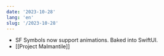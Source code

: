 ```yaml
---
date: '2023-10-28'
lang: 'en'
slug: '/2023-10-28'
---
```


- SF Symbols now support animations. Baked into SwiftUI.
- [[Project Malmantile]]

